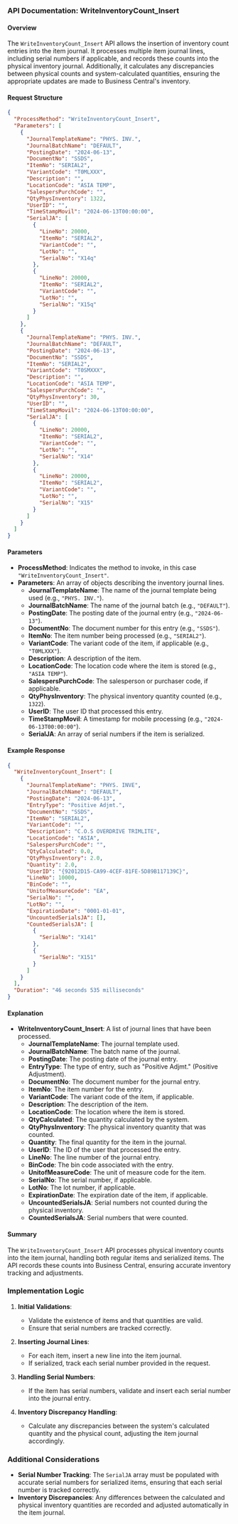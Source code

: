 ### API Documentation: WriteInventoryCount_Insert

#### **Overview**
The `WriteInventoryCount_Insert` API allows the insertion of inventory count entries into the item journal. It processes multiple item journal lines, including serial numbers if applicable, and records these counts into the physical inventory journal. Additionally, it calculates any discrepancies between physical counts and system-calculated quantities, ensuring the appropriate updates are made to Business Central's inventory.

#### **Request Structure**
```json
{
  "ProcessMethod": "WriteInventoryCount_Insert",
  "Parameters": [
    {
      "JournalTemplateName": "PHYS. INV.",
      "JournalBatchName": "DEFAULT",
      "PostingDate": "2024-06-13",
      "DocumentNo": "SSDS",
      "ItemNo": "SERIAL2",
      "VariantCode": "T0MLXXX",
      "Description": "",
      "LocationCode": "ASIA TEMP",
      "SalespersPurchCode": "",
      "QtyPhysInventory": 1322,
      "UserID": "",
      "TimeStampMovil": "2024-06-13T00:00:00",
      "SerialJA": [
        {
          "LineNo": 20000,
          "ItemNo": "SERIAL2",
          "VariantCode": "",
          "LotNo": "",
          "SerialNo": "X14q"
        },
        {
          "LineNo": 20000,
          "ItemNo": "SERIAL2",
          "VariantCode": "",
          "LotNo": "",
          "SerialNo": "X15q"
        }
      ]
    },
    {
      "JournalTemplateName": "PHYS. INV.",
      "JournalBatchName": "DEFAULT",
      "PostingDate": "2024-06-13",
      "DocumentNo": "SSDS",
      "ItemNo": "SERIAL2",
      "VariantCode": "T0SMXXX",
      "Description": "",
      "LocationCode": "ASIA TEMP",
      "SalespersPurchCode": "",
      "QtyPhysInventory": 30,
      "UserID": "",
      "TimeStampMovil": "2024-06-13T00:00:00",
      "SerialJA": [
        {
          "LineNo": 20000,
          "ItemNo": "SERIAL2",
          "VariantCode": "",
          "LotNo": "",
          "SerialNo": "X14"
        },
        {
          "LineNo": 20000,
          "ItemNo": "SERIAL2",
          "VariantCode": "",
          "LotNo": "",
          "SerialNo": "X15"
        }
      ]
    }
  ]
}
```

#### **Parameters**
- **ProcessMethod**: Indicates the method to invoke, in this case `"WriteInventoryCount_Insert"`.
- **Parameters**: An array of objects describing the inventory journal lines.
  - **JournalTemplateName**: The name of the journal template being used (e.g., `"PHYS. INV."`).
  - **JournalBatchName**: The name of the journal batch (e.g., `"DEFAULT"`).
  - **PostingDate**: The posting date of the journal entry (e.g., `"2024-06-13"`).
  - **DocumentNo**: The document number for this entry (e.g., `"SSDS"`).
  - **ItemNo**: The item number being processed (e.g., `"SERIAL2"`).
  - **VariantCode**: The variant code of the item, if applicable (e.g., `"T0MLXXX"`).
  - **Description**: A description of the item.
  - **LocationCode**: The location code where the item is stored (e.g., `"ASIA TEMP"`).
  - **SalespersPurchCode**: The salesperson or purchaser code, if applicable.
  - **QtyPhysInventory**: The physical inventory quantity counted (e.g., `1322`).
  - **UserID**: The user ID that processed this entry.
  - **TimeStampMovil**: A timestamp for mobile processing (e.g., `"2024-06-13T00:00:00"`).
  - **SerialJA**: An array of serial numbers if the item is serialized.

#### **Example Response**
```json
{
  "WriteInventoryCount_Insert": [
    {
      "JournalTemplateName": "PHYS. INVE",
      "JournalBatchName": "DEFAULT",
      "PostingDate": "2024-06-13",
      "EntryType": "Positive Adjmt.",
      "DocumentNo": "SSDS",
      "ItemNo": "SERIAL2",
      "VariantCode": "",
      "Description": "C.O.S OVERDRIVE TRIMLITE",
      "LocationCode": "ASIA",
      "SalespersPurchCode": "",
      "QtyCalculated": 0.0,
      "QtyPhysInventory": 2.0,
      "Quantity": 2.0,
      "UserID": "{92012D15-CA99-4CEF-81FE-5D89B117139C}",
      "LineNo": 10000,
      "BinCode": "",
      "UnitofMeasureCode": "EA",
      "SerialNo": "",
      "LotNo": "",
      "ExpirationDate": "0001-01-01",
      "UncountedSerialsJA": [],
      "CountedSerialsJA": [
        {
          "SerialNo": "X141"
        },
        {
          "SerialNo": "X151"
        }
      ]
    }
  ],
  "Duration": "46 seconds 535 milliseconds"
}
```

#### **Explanation**
- **WriteInventoryCount_Insert**: A list of journal lines that have been processed.
  - **JournalTemplateName**: The journal template used.
  - **JournalBatchName**: The batch name of the journal.
  - **PostingDate**: The posting date of the journal entry.
  - **EntryType**: The type of entry, such as "Positive Adjmt." (Positive Adjustment).
  - **DocumentNo**: The document number for the journal entry.
  - **ItemNo**: The item number for the entry.
  - **VariantCode**: The variant code of the item, if applicable.
  - **Description**: The description of the item.
  - **LocationCode**: The location where the item is stored.
  - **QtyCalculated**: The quantity calculated by the system.
  - **QtyPhysInventory**: The physical inventory quantity that was counted.
  - **Quantity**: The final quantity for the item in the journal.
  - **UserID**: The ID of the user that processed the entry.
  - **LineNo**: The line number of the journal entry.
  - **BinCode**: The bin code associated with the entry.
  - **UnitofMeasureCode**: The unit of measure code for the item.
  - **SerialNo**: The serial number, if applicable.
  - **LotNo**: The lot number, if applicable.
  - **ExpirationDate**: The expiration date of the item, if applicable.
  - **UncountedSerialsJA**: Serial numbers not counted during the physical inventory.
  - **CountedSerialsJA**: Serial numbers that were counted.

#### **Summary**
The `WriteInventoryCount_Insert` API processes physical inventory counts into the item journal, handling both regular items and serialized items. The API records these counts into Business Central, ensuring accurate inventory tracking and adjustments.

### **Implementation Logic**
1. **Initial Validations**: 
   - Validate the existence of items and that quantities are valid.
   - Ensure that serial numbers are tracked correctly.

2. **Inserting Journal Lines**:
   - For each item, insert a new line into the item journal.
   - If serialized, track each serial number provided in the request.

3. **Handling Serial Numbers**:
   - If the item has serial numbers, validate and insert each serial number into the journal entry.

4. **Inventory Discrepancy Handling**:
   - Calculate any discrepancies between the system's calculated quantity and the physical count, adjusting the item journal accordingly.

### **Additional Considerations**
- **Serial Number Tracking**: The `SerialJA` array must be populated with accurate serial numbers for serialized items, ensuring that each serial number is tracked correctly.
- **Inventory Discrepancies**: Any differences between the calculated and physical inventory quantities are recorded and adjusted automatically in the item journal.

